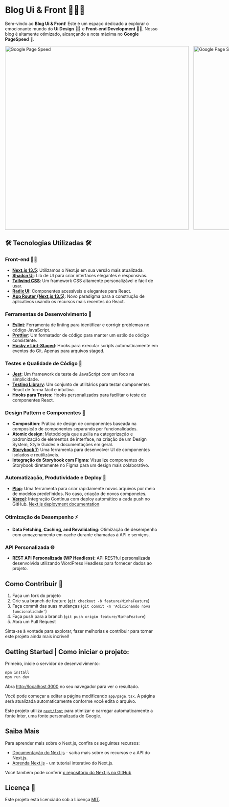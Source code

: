 # Blog Ui & Front 👨‍💻🎨

Bem-vindo ao **Blog Ui & Front**! Este é um espaço dedicado a explorar o emocionante mundo do **Ui Design** 👨‍🎨 e **Front-end Development** 👨‍💻. Nosso blog é altamente otimizado, alcançando a nota máxima no **Google PageSpeed** 🚀.

<div style="display:grid;gap:16px;grid-template-columns: 1fr 1fr;">
  <img src="https://lh3.googleusercontent.com/u/0/drive-viewer/AK7aPaBSlJLgG2bGaUohs61Vi1qL4R6dd8XhJgx240bysNCv744bxM1PMp-UuO8DiJaLJlOF22OnBG699Y7QOPR5cU-V9y4h=w1108-h913" alt="Google Page Speed" width="600">

  <img src="https://lh3.googleusercontent.com/u/0/drive-viewer/AK7aPaDvwhEShKkLmefUwbtB8n10Uueq-OZhovqNC6n1CCgN7JmdNdzNWL4ObHw09bmGHajSQbJNZeIVky2EkzmgFF4lXj2F8Q=w1507-h913" alt="Google Page Speed" width="600">
</div>

## 🛠️ Tecnologias Utilizadas 🛠️

### Front-end 👨‍💻

- **[Next.js 13.5](https://nextjs.org/)**: Utilizamos o Next.js em sua versão mais atualizada.
- **[Shadcn Ui](https://shadcn-ui.com/)**: Lib de UI para criar interfaces elegantes e responsivas.
- **[Tailwind CSS](https://tailwindcss.com/)**: Um framework CSS altamente personalizável e fácil de usar.
- **[Radix UI](https://radix-ui.com/)**: Componentes acessíveis e elegantes para React.
- **[App Router (Next.js 13.5)](https://nextjs.org/)**: Novo paradigma para a construção de aplicativos usando os recursos mais recentes do React.

### Ferramentas de Desenvolvimento 🧰

- **[Eslint](https://eslint.org/)**: Ferramenta de linting para identificar e corrigir problemas no código JavaScript.
- **[Prettier](https://prettier.io/)**: Um formatador de código para manter um estilo de código consistente.
- **[Husky e Lint-Staged](https://typicode.github.io/husky/)**: Hooks para executar scripts automaticamente em eventos do Git. Apenas para arquivos staged.

### Testes e Qualidade de Código 🧪

- **[Jest](https://jestjs.io/)**: Um framework de teste de JavaScript com um foco na simplicidade.
- **[Testing Library](https://testing-library.com/)**: Um conjunto de utilitários para testar componentes React de forma fácil e intuitiva.
- **Hooks para Testes**: Hooks personalizados para facilitar o teste de componentes React.

### Design Pattern e Componentes 🎨

- **Composition**: Prática de design de componentes baseada na composição de componentes separando por funcionalidades.
- **Atomic design**: Metodologia que auxilia na categorização e padronização de elementos de interface, na criação de um Design System, Style Guides e documentações em geral.
- **[Storybook 7](https://storybook.js.org/)**: Uma ferramenta para desenvolver UI de componentes isolados e reutilizáveis.
- **Integração do Storybook com Figma**: Visualize componentes do Storybook diretamente no Figma para um design mais colaborativo.

### Automatização, Produtividade e Deploy 🚀

- **[Plop](https://plopjs.com/)**: Uma ferramenta para criar rapidamente novos arquivos por meio de modelos predefinidos. No caso, criação de novos componetes.
- **[Vercel](https://vercel.com/)**: Integração Contínua com deploy automático a cada push no GitHub.
  [Next.js deployment documentation](https://nextjs.org/docs/deployment)

### Otimização de Desempenho ⚡

- **Data Fetching, Caching, and Revalidating**: Otimização de desempenho com armazenamento em cache durante chamadas à API e serviços.

### API Personalizada 🌐

- **REST API Personalizada (WP Headless)**: API RESTful personalizada desenvolvida utilizando WordPress Headless para fornecer dados ao projeto.

## Como Contribuir 🤝

1. Faça um fork do projeto
2. Crie sua branch de feature (`git checkout -b feature/MinhaFeature`)
3. Faça commit das suas mudanças (`git commit -m 'Adicionando nova funcionalidade'`)
4. Faça push para a branch (`git push origin feature/MinhaFeature`)
5. Abra um Pull Request

Sinta-se à vontade para explorar, fazer melhorias e contribuir para tornar este projeto ainda mais incrível!

## Getting Started | Como iniciar o projeto:

Primeiro, inicie o servidor de desenvolvimento:

```bash
npm install
npm run dev
```

Abra [http://localhost:3000](http://localhost:3000) no seu navegador para ver o resultado.

Você pode começar a editar a página modificando `app/page.tsx`. A página será atualizada automaticamente conforme você edita o arquivo.

Este projeto utiliza [`next/font`](https://nextjs.org/docs/basic-features/font-optimization) para otimizar e carregar automaticamente a fonte Inter, uma fonte personalizada do Google.

## Saiba Mais

Para aprender mais sobre o Next.js, confira os seguintes recursos:

- [Documentação do Next.js](https://nextjs.org/docs) - saiba mais sobre os recursos e a API do Next.js.
- [Aprenda Next.js](https://nextjs.org/learn) - um tutorial interativo do Next.js.

Você também pode conferir [o repositório do Next.js no GitHub](https://github.com/vercel/next.js/)

## Licença 📝

Este projeto está licenciado sob a Licença [MIT](LICENSE).
